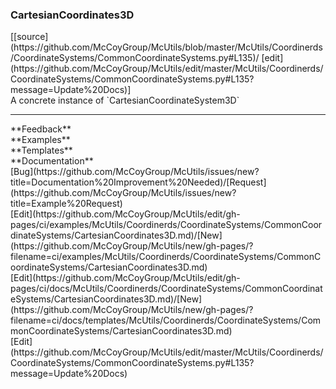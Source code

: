 ### <a id="McUtils.Coordinerds.CoordinateSystems.CommonCoordinateSystems.CartesianCoordinates3D">CartesianCoordinates3D</a> 
<div class="docs-source-link" markdown="1">
[[source](https://github.com/McCoyGroup/McUtils/blob/master/McUtils/Coordinerds/CoordinateSystems/CommonCoordinateSystems.py#L135)/
[edit](https://github.com/McCoyGroup/McUtils/edit/master/McUtils/Coordinerds/CoordinateSystems/CommonCoordinateSystems.py#L135?message=Update%20Docs)]
</div>
A concrete instance of `CartesianCoordinateSystem3D`











---


<div markdown="1" class="text-secondary">
<div class="container">
  <div class="row">
   <div class="col" markdown="1">
**Feedback**   
</div>
   <div class="col" markdown="1">
**Examples**   
</div>
   <div class="col" markdown="1">
**Templates**   
</div>
   <div class="col" markdown="1">
**Documentation**   
</div>
   <div class="col" markdown="1">
   
</div>
   <div class="col" markdown="1">
   
</div>
   <div class="col" markdown="1">
   
</div>
</div>
  <div class="row">
   <div class="col" markdown="1">
[Bug](https://github.com/McCoyGroup/McUtils/issues/new?title=Documentation%20Improvement%20Needed)/[Request](https://github.com/McCoyGroup/McUtils/issues/new?title=Example%20Request)   
</div>
   <div class="col" markdown="1">
[Edit](https://github.com/McCoyGroup/McUtils/edit/gh-pages/ci/examples/McUtils/Coordinerds/CoordinateSystems/CommonCoordinateSystems/CartesianCoordinates3D.md)/[New](https://github.com/McCoyGroup/McUtils/new/gh-pages/?filename=ci/examples/McUtils/Coordinerds/CoordinateSystems/CommonCoordinateSystems/CartesianCoordinates3D.md)   
</div>
   <div class="col" markdown="1">
[Edit](https://github.com/McCoyGroup/McUtils/edit/gh-pages/ci/docs/McUtils/Coordinerds/CoordinateSystems/CommonCoordinateSystems/CartesianCoordinates3D.md)/[New](https://github.com/McCoyGroup/McUtils/new/gh-pages/?filename=ci/docs/templates/McUtils/Coordinerds/CoordinateSystems/CommonCoordinateSystems/CartesianCoordinates3D.md)   
</div>
   <div class="col" markdown="1">
[Edit](https://github.com/McCoyGroup/McUtils/edit/master/McUtils/Coordinerds/CoordinateSystems/CommonCoordinateSystems.py#L135?message=Update%20Docs)   
</div>
   <div class="col" markdown="1">
   
</div>
   <div class="col" markdown="1">
   
</div>
   <div class="col" markdown="1">
   
</div>
</div>
</div>
</div>

